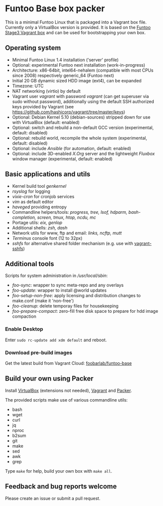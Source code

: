 # Funtoo Base box packer

This is a minimal Funtoo Linux that is packaged into a Vagrant box file.
Currently only a VirtualBox version is provided.
It is based on the [Funtoo Stage3 Vagrant box](https://github.com/foobarlab/funtoo-stage3-packer)
and can be used for bootstrapping your own box.

## Operating system

 - Minimal Funtoo Linux 1.4 installation ('server' profile)
 - Optional: experimental Funtoo next installation (work-in-progress)
 - Architecture: x86-64bit, intel64-nehalem (compatible with most CPUs since 2008)
   respectively generic_64 (Funtoo next)
 - Initial 20 GB dynamic sized HDD image (ext4), can be expanded
 - Timezone: UTC
 - NAT networking (virtio) by default
 - Vagrant user *vagrant* with password *vagrant* (can get superuser via sudo without password),
   additionally using the default SSH authorized keys provided by Vagrant
   (see https://github.com/hashicorp/vagrant/tree/master/keys) 
 - Optional: Debian Kernel 5.10 (debian-sources) stripped down for use with VirtualBox (default: enabled)
 - Optional: switch and rebuild a non-default GCC version (experimental, default: disabled)
 - Optional: rebuild world, recompile the whole system (experimental, default: disabled)
 - Optional: include *Ansible* (for automation, default: enabled)
 - Optional: include 3D-enabled *X.Org* server and the lightweight
  *Fluxbox* window manager (experimental, default: enabled)

## Basic applications and utils

 - Kernel build tool *genkernel*
 - *rsyslog* for logging
 - *vixie-cron* for cronjob services
 - *vim* as default editor
 - *haveged* providing entropy
 - Commandline helpers/tools: *progress, tree, lsof, hdparm, bash-completion, screen, tmux, htop, ncdu, mc*
 - Portage utils: *eix, genlop*
 - Additional shells: *zsh, dash*
 - Network utils for www, ftp and email: *links, ncftp, mutt*
 - *Terminus* console font (12 to 32px)
 - *sshfs* for alternative shared folder mechanism
   (e.g. use with [vagrant-sshfs](https://github.com/dustymabe/vagrant-sshfs))

## Additional tools

Scripts for system administration in */usr/local/sbin*:

 - *foo-sync*: wrapper to sync meta-repo and any overlays
 - *foo-update*: wrapper to install @world updates
 - *foo-setup-non-free*: apply licensing and distribution changes to make.conf (make it 'non-free')
 - *foo-cleanup*: delete temporay files for housekeeping
 - *foo-prepare-compact*: zero-fill free disk space to prepare for hdd image compaction

### Enable Desktop

Enter ```sudo rc-update add xdm default``` and reboot.

### Download pre-build images

Get the latest build from Vagrant Cloud:
[foobarlab/funtoo-base](https://app.vagrantup.com/foobarlab/boxes/funtoo-base)

## Build your own using Packer

Install [VirtualBox](https://www.virtualbox.org) (extensions not needed),
[Vagrant](https://www.vagrantup.com/) and [Packer](https://www.packer.io/).

The provided scripts make use of various commandline utils:

 - bash
 - wget
 - curl
 - jq
 - nproc
 - b2sum
 - git
 - make
 - sed
 - awk
 - grep

Type ```make``` for help, build your own box with ```make all```.

## Feedback and bug reports welcome

Please create an issue or submit a pull request.

